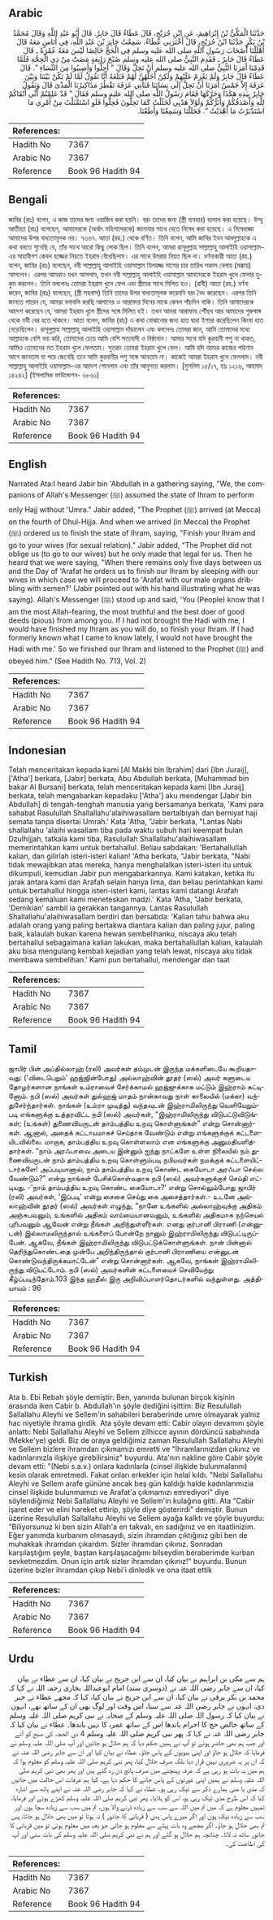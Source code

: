 ## Arabic


<div dir="rtl" lang="ar" style={{fontSize:'larger',backgroundColor:'#f8f9fa',padding:20}}>
حَدَّثَنَا الْمَكِّيُّ بْنُ إِبْرَاهِيمَ، عَنِ ابْنِ جُرَيْجٍ، قَالَ عَطَاءٌ قَالَ جَابِرٌ‏.‏ قَالَ أَبُو عَبْدِ اللَّهِ وَقَالَ مُحَمَّدُ بْنُ بَكْرٍ حَدَّثَنَا ابْنُ جُرَيْجٍ، قَالَ أَخْبَرَنِي عَطَاءٌ، سَمِعْتُ جَابِرَ بْنَ عَبْدِ اللَّهِ، فِي أُنَاسٍ مَعَهُ قَالَ أَهْلَلْنَا أَصْحَابَ رَسُولِ اللَّهِ صلى الله عليه وسلم فِي الْحَجِّ خَالِصًا لَيْسَ مَعَهُ عُمْرَةٌ ـ قَالَ عَطَاءٌ قَالَ جَابِرٌ ـ فَقَدِمَ النَّبِيُّ صلى الله عليه وسلم صُبْحَ رَابِعَةٍ مَضَتْ مِنْ ذِي الْحِجَّةِ فَلَمَّا قَدِمْنَا أَمَرَنَا النَّبِيُّ صلى الله عليه وسلم أَنْ نَحِلَّ وَقَالَ ‏"‏ أَحِلُّوا وَأَصِيبُوا مِنَ النِّسَاءِ ‏"‏‏.‏ قَالَ عَطَاءٌ قَالَ جَابِرٌ وَلَمْ يَعْزِمْ عَلَيْهِمْ وَلَكِنْ أَحَلَّهُنَّ لَهُمْ فَبَلَغَهُ أَنَّا نَقُولُ لَمَّا لَمْ يَكُنْ بَيْنَنَا وَبَيْنَ عَرَفَةَ إِلاَّ خَمْسٌ أَمَرَنَا أَنْ نَحِلَّ إِلَى نِسَائِنَا فَنَأْتِي عَرَفَةَ تَقْطُرُ مَذَاكِيرُنَا الْمَذْىَ قَالَ وَيَقُولُ جَابِرٌ بِيَدِهِ هَكَذَا وَحَرَّكَهَا فَقَامَ رَسُولُ اللَّهِ صلى الله عليه وسلم فَقَالَ ‏"‏ قَدْ عَلِمْتُمْ أَنِّي أَتْقَاكُمْ لِلَّهِ وَأَصْدَقُكُمْ وَأَبَرُّكُمْ وَلَوْلاَ هَدْيِي لَحَلَلْتُ كَمَا تَحِلُّونَ فَحِلُّوا فَلَوِ اسْتَقْبَلْتُ مِنْ أَمْرِي مَا اسْتَدْبَرْتُ مَا أَهْدَيْتُ ‏"‏‏.‏ فَحَلَلْنَا وَسَمِعْنَا وَأَطَعْنَا‏.‏
</div>
<div style={{backgroundColor:'#f8f9fa',padding:20, marginBottom: 10}}><table> <thead> <tr> <th>References:</th> <th></th> </tr> </thead> <tbody><tr><td>Hadith No</td><td>7367</td></tr><tr><td>Arabic No</td><td>7367</td></tr><tr><td>Reference</td><td>Book 96 Hadith 94</td></tr></tbody></table></div>

## Bengali


<div dir="ltr" lang="bn" style={{fontSize:'larger',backgroundColor:'#f8f9fa',padding:20}}>
জাবির (রাঃ) বলেন, এ কাজ তাদের জন্য ওয়াজিব করা হয়নি। বরং তাদের জন্য (স্ত্রী ব্যবহার) হালাল করা হয়েছে। উম্মু আতীয়্যা (রাঃ) বলেছেন, আমাদেরকে (অর্থাৎ মহিলাদেরকে) জানাযার সাথে যেতে নিষেধ করা হয়েছে। এ নিষেধাজ্ঞা আমাদের উপর বাধ্যতামূলক নয়। ৭৩৬৭. আতা (রহ.) থেকে বর্ণিত। তিনি বলেন, আমি জাবির ইবন আবদুল্লাহকে এ কথা বলতে শুনেছি যে, তাঁর সাথে আরো কিছু লোক ছিল। তিনি বলেন, আমরা রাসূলুল্লাহ সাল্লাল্লাহু আলাইহি ওয়াসাল্লাম-এর সাহাবীগণ কেবল হজ্জের নিয়তে ইহরাম বেঁধেছিলাম। এর সাথে উমরার নিয়ত ছিল না। বর্ণনাকারী আতা (রহ.) বলেন, জাবির (রাঃ) বলেছেন, নবী সাল্লাল্লাহু আলাইহি ওয়াসাল্লাম যিলহজ্জ মাসের চার তারিখ সকাল বেলায় (মক্কায়) আসলেন। এরপর আমরাও যখন আসলাম, তখন নবী সাল্লাল্লাহু আলাইহি ওয়াসাল্লাম আমাদেরকে ইহরাম খুলে ফেলার হুকুম করলেন। তিনি বললেনঃ তোমরা ইহরাম খুলে ফেল এবং স্ত্রীদের সাথে মিলিত হও। (রাবী) আতা (রহ.) বর্ণনা করেন, জাবির (রাঃ) বলেছেন, (স্ত্রী সহবাস) তিনি তাদের উপর বাধ্যতামূলক করেননি বরং বৈধ করেছেন। এরপর তিনি জানতে পারেন যে, আমরা বলাবলি করছি আমাদের ও আরাফার দিনের মাঝে কেবল পাঁচদিন বাকি। তিনি আমাদেরকে আদেশ করেছেন যে, আমরা ইহরাম খুলে স্ত্রীদের সঙ্গে মিলিত হই। তখন আমরা আরাফায় পৌঁছব আর আমাদের পুরুষাঙ্গ থেকে মযী বের হতে থাকবে। আতা বলেন, জাবির (রাঃ) এ কথা বোঝানোর জন্য হাত দ্বারা ইশারা করেছিলেন কিংবা হাত নেড়েছিলেন। রাসূলুল্লাহ সাল্লাল্লাহু আলাইহি ওয়াসাল্লাম দাঁড়ালেন এবং বললেনঃ তোমরা জান, আমি তোমাদের মধ্যে আল্লাহকে বেশি ভয় করি, তোমাদের চেয়ে আমি বেশি সত্যবাদী ও নিষ্ঠাবান। আমার সাথে যদি কুরবানী পশু না থাকত, আমিও তোমাদের মত ইহরাম খুলে ফেলতাম। সুতরাং তোমরা ইহরাম খুলে ফেল। আমি যদি আমার কাজের পরিণাম আগে জানতাম যা পরে জেনেছি তবে আমি কুরবানীর পশু সঙ্গে আনতাম না। কাজেই আমরা ইহরাম খুলে ফেললাম। নবী সাল্লাল্লাহু আলাইহি ওয়াসাল্লাম-এর আদেশ শোনলাম এবং তাঁর আনুগত্য করলাম। [মুসলিম ১৫/১৭, হাঃ ১২১৬, আহমাদ ১৪২৪২] (ইসলামিক ফাউন্ডেশন- ৬৮৬১)
</div>
<div style={{backgroundColor:'#f8f9fa',padding:20, marginBottom: 10}}><table> <thead> <tr> <th>References:</th> <th></th> </tr> </thead> <tbody><tr><td>Hadith No</td><td>7367</td></tr><tr><td>Arabic No</td><td>7367</td></tr><tr><td>Reference</td><td>Book 96 Hadith 94</td></tr></tbody></table></div>

## English


<div dir="ltr" lang="en" style={{fontSize:'larger',backgroundColor:'#f8f9fa',padding:20}}>
Narrated Ata:I heard Jabir bin 'Abdullah in a gathering saying, "We, the companions of Allah's Messenger (ﷺ) assumed the state of Ihram to perform only Hajj without 'Umra." Jabir added, "The Prophet (ﷺ) arrived (at Mecca) on the fourth of Dhul-Hijja. And when we arrived (in Mecca) the Prophet (ﷺ) ordered us to finish the state of Ihram, saying, "Finish your lhram and go to your wives (for sexual relation)." Jabir added, "The Prophet did not oblige us (to go to our wives) but he only made that legal for us. Then he heard that we were saying, "When there remains only five days between us and the Day of 'Arafat he orders us to finish our Ihram by sleeping with our wives in which case we will proceed to 'Arafat with our male organs dribbling with semen?' (Jabir pointed out with his hand illustrating what he was saying). Allah's Messenger (ﷺ) stood up and said, 'You (People) know that I am the most Allah-fearing, the most truthful and the best doer of good deeds (pious) from among you. If I had not brought the Hadi with me, I would have finished my Ihram as you will do, so finish your Ihram. If I had formerly known what I came to know lately, I would not have brought the Hadi with me.' So we finished our Ihram and listened to the Prophet (ﷺ) and obeyed him." (See Hadith No. 713, Vol. 2)
</div>
<div style={{backgroundColor:'#f8f9fa',padding:20, marginBottom: 10}}><table> <thead> <tr> <th>References:</th> <th></th> </tr> </thead> <tbody><tr><td>Hadith No</td><td>7367</td></tr><tr><td>Arabic No</td><td>7367</td></tr><tr><td>Reference</td><td>Book 96 Hadith 94</td></tr></tbody></table></div>

## Indonesian


<div dir="ltr" lang="id" style={{fontSize:'larger',backgroundColor:'#f8f9fa',padding:20}}>
Telah menceritakan kepada kami [Al Makki bin Ibrahim] dari [Ibn Juraij], ['Atha'] berkata, [Jabir] berkata, Abu Abdullah berkata, [Muhammad bin bakar Al Bursani] berkata, telah menceritakan kepada kami [Ibn Juraij] berkata, telah mengabarkan kepadaku ['Atha'] aku mendengar [Jabir bin Abdullah] di tengah-tenghah manusia yang bersamanya berkata, 'Kami para sahabat Rasulullah Shallallahu'alaihiwasallam bertalbiyah dan berniyat haji semata tanpa disertai Umrah.' Kata 'Atha, "Jabir berkata, "Lantas Nabi shallallahu 'alaihi wasallam tiba pada waktu subuh hari keempat bulan Dzulhijjah, tatkala kami tiba, Rasulullah Shallallahu'alaihiwasallam memerintahkan kami untuk bertahallul. Beliau sabdakan: 'Bertahallullah kalian, dan gilirlah isteri-isteri kalian! 'Atha berkata, "Jabir berkata, "Nabi tidak mewajibkan atas mereka, hanya menghalalkan isteri-isteri itu untuk dikumpuli, kemudian Jabir pun mengabarkannya. Kami katakan, ketika itu jarak antara kami dan Arafah selain hanya lima, dan beliau perintahkan kami untuk bertahallul hingga isteri-isteri kami, lantas kami datangi Arafah sedang kemaluan kami meneteskan madzi.' Kata 'Atha, "Jabir berkata, 'Demikian' sambil ia gerakkan tangannya. Lantas Rasulullah Shallallahu'alaihiwasallam berdiri dan bersabda: 'Kalian tahu bahwa aku adalah orang yang paling bertakwa diantara kalian dan paling jujur, paling baik, kalaulah bukan karena hewan sembelihanku, niscaya aku telah bertahallul sebagaimana kalian lakukan, maka bertahallullah kalian, kalaulah aku bisa mengulang kembali kejadian yang telah lewat, niscaya aku tidak membawa sembelihan.' Kami pun bertahallul, mendengar dan taat
</div>
<div style={{backgroundColor:'#f8f9fa',padding:20, marginBottom: 10}}><table> <thead> <tr> <th>References:</th> <th></th> </tr> </thead> <tbody><tr><td>Hadith No</td><td>7367</td></tr><tr><td>Arabic No</td><td>7367</td></tr><tr><td>Reference</td><td>Book 96 Hadith 94</td></tr></tbody></table></div>

## Tamil


<div dir="ltr" lang="ta" style={{fontSize:'larger',backgroundColor:'#f8f9fa',padding:20}}>
ஜாபிர் பின் அப்தில்லாஹ் (ரலி) அவர்கள் தம்முடன் இருந்த மக்களிடையே கூறியதாவது: (‘விடைபெறும்’ ஹஜ்ஜின்போது) அல்லாஹ்வின் தூதர் (ஸல்) அவர் களுடைய தோழர்களான நாங்கள் உம்ராவைச் சேர்க்காமல் ஹஜ்ஜுக்காக மட்டும் இஹ்ராம் கட்டினோம். நபி (ஸல்) அவர்கள் துல்ஹஜ் மாதம் நான்காவது நாள் காலையில் (மக்கா) வந்துசேர்ந்தார்கள். நாங்கள் (உம்ரா முடித்து) வந்தவுடன் இஹ்ராமிலிருந்து வெளியேறும்படி எங்களுக்கு உத்தரவிட்ட நபி (ஸல்) அவர்கள், “இஹ்ராமிலிருந்து விடுபட்டுவிடுங்கள்; (உங்கள்) துணைவியருடன் தாம்பத்திய உறவு கொள்ளுங்கள்” என்று சொன்னார்கள். ஆனால், அதைக் கட்டாயமாகச் செய்தாக வேண்டும் என்று எங்களுக்குக் கட்டளையிடவில்லை. மாறாக, தாம்பத்திய உறவு கொள்ளலாம் என எங்களுக்கு அனுமதியளித்தார்கள். “நாம் அரஃபாவை அடைய இன்னும் ஐந்து நாட்களே உள்ள நிலையில் நம் துணைவியருடன் நாம் தாம்பத்திய உறவு கொள்ளும்படி நபியவர்கள் நமக்குக் கட்டளையிட்டார்களே! அப்படியானால், நாம் தாம்பத்திய உறவு கொண்ட கையோடா அரஃபா செல்ல வேண்டும்?” என்று நாங்கள் பேசிக்கொள்வதாக நபி (ஸல்) அவர்களுக்குச் செய்தி எட்டியது. -’நாம் தாம்பத்திய உறவு கொண்ட கையோடா?’ என்று சொல்லும்போது ஜாபிர் (ரலி) அவர்கள், ‘இப்படி’ என்று சைகை செய்து கை அசைத்தார்கள்.- உடனே அல்லாஹ்வின் தூதர் (ஸல்) அவர்கள் எழுந்து, “நானே உங்களில் அல்லாஹ்வுக்கு அதிகம் அஞ்சுபவனும், உங்களில் அதிகம் வாய்மையானவனும், உங்களில் அதிகமாக நற்செயல் புரிபவனும் ஆவேன் என்று நீங்கள் அறிந்துள்ளீர்கள். எனது குர்பானி பிராணி (என்னுடன்) இல்லாமலிருந்தால் உங்களைப் போன்றே நானும் இஹ்ராமிலிருந்து விடுபட்டிருப்பேன். ஆகவே, நீங்கள் இஹ்ராமிலிருந்து விடுபட்டுக்கொள்ளுங்கள். நான் பின்னால் தெரிந்துகொண்டதை முன்பே அறிந்திருந்தால் குர்பானி பிராணியை என்னுடன் கொண்டுவந்திருக்கமாட்டேன்” என்று சொன்னார்கள். ஆகவே, நாங்கள் இஹ்ராமிலிருந்து விடுபட்டோம். நபி (ஸல்) அவர்களின் கட்டளையைச் செவியேற்று கீழ்ப்படிந்தோம்.103 இந்த ஹதீஸ் இரு அறிவிப்பாளர்தொடர்களில் வந்துள்ளது. அத்தியாயம் : 96
</div>
<div style={{backgroundColor:'#f8f9fa',padding:20, marginBottom: 10}}><table> <thead> <tr> <th>References:</th> <th></th> </tr> </thead> <tbody><tr><td>Hadith No</td><td>7367</td></tr><tr><td>Arabic No</td><td>7367</td></tr><tr><td>Reference</td><td>Book 96 Hadith 94</td></tr></tbody></table></div>

## Turkish


<div dir="ltr" lang="tr" style={{fontSize:'larger',backgroundColor:'#f8f9fa',padding:20}}>
Ata b. Ebi Rebah şöyle demiştir: Ben, yanında bulunan birçok kişinin arasında iken Cabir b. Abdullah'ın şöyle dediğini işittim: Biz Resulullah Sallallahu Aleyhi ve Sellem'in sahabileri beraberinde umre olmayarak yalnız hac niyetiyle ihrama girdik. Ata şöyle devam etti: Cabir olayın devamını şöyle anlattı: Nebi Sallallahu Aleyhi ve Sellem zilhicce ayının dördüncü sabahında (Mekke'ye) geldi. Biz de oraya geldiğimiz zaman Resulullah Sallallahu Aleyhi ve Sellem bizlere ihramdan çıkmamızı emretti ve "İhramlarınızdan çıkınız ve kadınlarınızla ilişkiye girebilirsiniz" buyurdu. Ata'nın nakline göre Cabir şöyle devam etti: "(Nebi s.a.v.) onlara kadınlarla (cinsel ilişkide bulunmalarını) kesin olarak emretmedi. Fakat onları erkekler için helal kıldı. "Nebi Sallallahu Aleyhi ve Sellem arafe gününe ancak beş gün kaldığı halde kadınlarımızia cinsel ilişkide bulunmamızı ve Arafat'a çıkmamızı emrediyori" diye söylendiğimiz Nebi Sallallahu Aleyhi ve Sellem'in kulağına gitti. Ata "Cabir işaret eder ve elini hareket ettirip, şöyle diye gösterirdi" demiştir. Bunun üzerine Resulullah Sallallahu Aleyhi ve Sellem ayağa kalktı ve şöyle buyurdu: "Biliyorsunuz ki ben sizin Allah'a en takvalı, en sadığınız ve en itaatlinizim. Eğer yanımda kurbanım olmasaydı, sizin ihramdan çıktığınız gibi ben de muhakkak ihramdan çıkardım. Sizler ihramdan çıkınız. Sonradan karşılaştığım şeyle, baştan karşılaşacağımı bilseydim beraberimde kurban sevketmezdim. Onun için artık sizler ihramdan çıkınız!" buyurdu. Bunun üzerine bizler ihramdan çıkıp Nebi'i dinledik ve ona itaat ettik
</div>
<div style={{backgroundColor:'#f8f9fa',padding:20, marginBottom: 10}}><table> <thead> <tr> <th>References:</th> <th></th> </tr> </thead> <tbody><tr><td>Hadith No</td><td>7367</td></tr><tr><td>Arabic No</td><td>7367</td></tr><tr><td>Reference</td><td>Book 96 Hadith 94</td></tr></tbody></table></div>

## Urdu


<div dir="rtl" lang="ur" style={{fontSize:'larger',backgroundColor:'#f8f9fa',padding:20}}>
ہم سے مکی بن ابراہیم نے بیان کیا، ان سے ابن جریج نے بیان کیا، ان سے عطاء نے بیان کیا، ان سے جابر رضی اللہ عنہ نے (دوسری سند) امام ابوعبداللہ بخاری رحمہ اللہ نے کہا کہ محمد بن بکر برقی نے بیان کیا، ان سے ابن جریج نے بیان کیا، کہا کہ مجھے عطاء نے خبر دی، انہوں نے جابر رضی اللہ عنہ سے سنا، اس وقت اور لوگ بھی ان کے ساتھ تھے، انہوں نے بیان کیا کہ رسول اللہ صلی اللہ علیہ وسلم کے صحابہ نے نبی کریم صلی اللہ علیہ وسلم کے ساتھ خالص حج کا احرام باندھا اس کے ساتھ عمرہ کا نہیں باندھا۔ عطاء نے بیان کیا کہ جابر رضی اللہ عنہ نے کہا کہ پھر نبی کریم صلی اللہ علیہ وسلم 4 ذی الحجہ کی صبح کو آئے اور جب ہم بھی حاضر ہوئے تو آپ نے ہمیں حکم دیا کہ ہم حلال ہو جائیں اور آپ صلی اللہ علیہ وسلم نے فرمایا کہ حلال ہو جاؤ اور اپنی بیویوں کے پاس جاؤ۔ عطاء نے بیان کیا اور ان سے جابر رضی اللہ عنہ نے کہ ان پر یہ ضروری نہیں قرار دیا بلکہ صرف حلال کیا، پھر نبی کریم صلی اللہ علیہ وسلم کو معلوم ہوا کہ ہم میں یہ بات ہو رہی ہے کہ عرفہ پہنچنے میں صرف پانچ دن رہ گئے ہیں اور پھر بھی نبی کریم صلی اللہ علیہ وسلم نے ہمیں اپنی عورتوں کے پاس جانے کا حکم دیا ہے، کیا ہم عرفات اس حالت میں جائیں کہ مذی یا منی ہمارے ذکر سے ٹپک رہی ہو۔ عطاء نے کہا کہ جابر رضی اللہ عنہ نے اپنے ہاتھ سے اشارہ کیا کہ اس طرح مذی ٹپک رہی ہو، اس کو ہلایا۔ پھر نبی کریم صلی اللہ علیہ وسلم کھڑے ہوئے اور فرمایا، تمہیں معلوم ہے کہ میں تم میں اللہ سے سب سے زیادہ ڈرنے والا ہوں، تم میں سب سے زیادہ سچا ہوں اور سب سے زیادہ نیک ہوں اور اگر میرے پاس ہدی ( قربانی کا جانور ) نہ ہوتا تو میں بھی حلال ہو جاتا، پس تم بھی حلال ہو جاؤ۔ اگر مجھے وہ بات پہلے سے معلوم ہو جاتی جو بعد میں معلوم ہوئی تو میں قربانی کا جانور ساتھ نہ لاتا۔ چنانچہ ہم حلال ہو گئے اور ہم نے نبی کریم صلی اللہ علیہ وسلم کی بات سنی اور آپ کی اطاعت کی۔
</div>
<div style={{backgroundColor:'#f8f9fa',padding:20, marginBottom: 10}}><table> <thead> <tr> <th>References:</th> <th></th> </tr> </thead> <tbody><tr><td>Hadith No</td><td>7367</td></tr><tr><td>Arabic No</td><td>7367</td></tr><tr><td>Reference</td><td>Book 96 Hadith 94</td></tr></tbody></table></div>